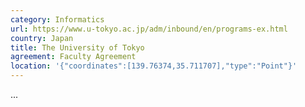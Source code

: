 ```yaml
---
category: Informatics
url: https://www.u-tokyo.ac.jp/adm/inbound/en/programs-ex.html
country: Japan
title: The University of Tokyo
agreement: Faculty Agreement
location: '{"coordinates":[139.76374,35.711707],"type":"Point"}'
---
```

...